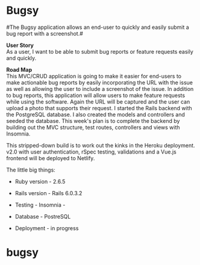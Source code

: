 # Bugsy

#The Bugsy application allows an end-user to quickly and easily submit a bug report with a screenshot.#

**User Story**
<br>
As a user, I want to be able to submit bug reports or feature requests easily and quickly.

**Road Map**
<br>
This MVC/CRUD application is going to make it easier for end-users to make actionable bug reports by easily incorporating the URL with the issue as well as allowing the user to include a screenshot of the issue.
In addition to bug reports, this application will allow users to make feature requests while using the software. Again the URL will be captured and the user can upload a photo that supports their request.
I started the Rails backend with the PostgreSQL database. I also created the models and controllers and seeded the database. This week's plan is to complete the backend by building out the MVC structure, test routes, controllers and views with Insomnia. 

This stripped-down build is to work out the kinks in the Heroku deployment. 
v2.0 with user authentication, rSpec testing, validations and a Vue.js frontend will be deployed to Netlify.


The little big things:

* Ruby version - 2.6.5

* Rails version - Rails 6.0.3.2

* Testing - Insomnia - 

* Database - PostreSQL

* Deployment - in progress

# bugsy
